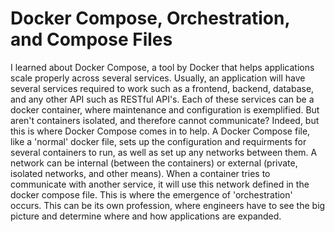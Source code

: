 # Docker Compose, Orchestration, and Compose Files

I learned about Docker Compose, a tool by Docker that helps applications scale properly across several services. Usually, an application will have several services required to work such as a frontend, backend, database, and any other API such as RESTful API's. Each of these services can be a docker container, where maintenance and configuration is exemplified. But aren't containers isolated, and therefore cannot communicate? Indeed, but this is where Docker Compose comes in to help. A Docker Compose file, like a 'normal' docker file, sets up the configuration and requirments for several containers to run, as well as set up any networks between them. A network can be internal (between the containers) or external (private, isolated networks, and other means). When a container tries to communicate with another service, it will use this network defined in the docker compose file. This is where the emergence of 'orchestration' occurs. This can be its own profession, where engineers have to see the big picture and determine where and how applications are expanded. 
